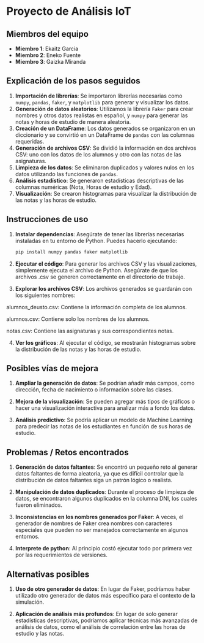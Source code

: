 # Proyecto de Análisis IoT

## Miembros del equipo
- **Miembro 1**: Ekaitz Garcia
- **Miembro 2**: Eneko Fuente
- **Miembro 3**: Gaizka Miranda

## Explicación de los pasos seguidos

1. **Importación de librerías**: Se importaron librerías necesarias como `numpy`, `pandas`, `faker`, y `matplotlib` para generar y visualizar los datos.
2. **Generación de datos aleatorios**: Utilizamos la librería `Faker` para crear nombres y otros datos realistas en español, y `numpy` para generar las notas y horas de estudio de manera aleatoria.
3. **Creación de un DataFrame**: Los datos generados se organizaron en un diccionario y se convirtió en un DataFrame de `pandas` con las columnas requeridas.
4. **Generación de archivos CSV**: Se dividió la información en dos archivos CSV: uno con los datos de los alumnos y otro con las notas de las asignaturas.
5. **Limpieza de los datos**: Se eliminaron duplicados y valores nulos en los datos utilizando las funciones de `pandas`.
6. **Análisis estadístico**: Se generaron estadísticas descriptivas de las columnas numéricas (Nota, Horas de estudio y Edad).
7. **Visualización**: Se crearon histogramas para visualizar la distribución de las notas y las horas de estudio.

## Instrucciones de uso

1. **Instalar dependencias**: Asegúrate de tener las librerías necesarias instaladas en tu entorno de Python. Puedes hacerlo ejecutando:
   ```bash
   pip install numpy pandas faker matplotlib

2. **Ejecutar el código**: Para generar los archivos CSV y las visualizaciones, simplemente ejecuta el archivo de Python. Asegúrate de que los archivos .csv se generen correctamente en el directorio de trabajo.

3. **Explorar los archivos CSV**: Los archivos generados se guardarán con los siguientes nombres:

alumnos_deusto.csv: Contiene la información completa de los alumnos.

alumnos.csv: Contiene solo los nombres de los alumnos.

notas.csv: Contiene las asignaturas y sus correspondientes notas.

4. **Ver los gráficos**: Al ejecutar el código, se mostrarán histogramas sobre la distribución de las notas y las horas de estudio.


## Posibles vías de mejora
1. **Ampliar la generación de datos**: Se podrían añadir más campos, como dirección, fecha de nacimiento o información sobre las clases.

2. **Mejora de la visualización**: Se pueden agregar más tipos de gráficos o hacer una visualización interactiva para analizar más a fondo los datos.

3. **Análisis predictivo**: Se podría aplicar un modelo de Machine Learning para predecir las notas de los estudiantes en función de sus horas de estudio.


## Problemas / Retos encontrados
1. **Generación de datos faltantes**: Se encontró un pequeño reto al generar datos faltantes de forma aleatoria, ya que es difícil controlar que la distribución de datos faltantes siga un patrón lógico o realista.

2. **Manipulación de datos duplicados**: Durante el proceso de limpieza de datos, se encontraron algunos duplicados en la columna DNI, los cuales fueron eliminados.

3. **Inconsistencias en los nombres generados por Faker**: A veces, el generador de nombres de Faker crea nombres con caracteres especiales que pueden no ser manejados correctamente en algunos entornos.

4. **Interprete de python**: Al principio costó ejecutar todo por primera vez por las requerimientos de versiones.

## Alternativas posibles
1. **Uso de otro generador de datos**: En lugar de Faker, podríamos haber utilizado otro generador de datos más específico para el contexto de la simulación.

2. **Aplicación de análisis más profundos**: En lugar de solo generar estadísticas descriptivas, podríamos aplicar técnicas más avanzadas de análisis de datos, como el análisis de correlación entre las horas de estudio y las notas.
